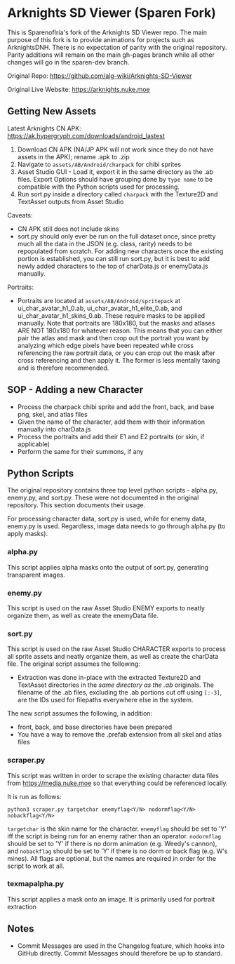 # Arknights SD Viewer (Sparen Fork)

This is SparenofIría's fork of the Arknights SD Viewer repo. The main purpose of this fork is to provide animations for projects such as ArknightsDNH. There is no expectation of parity with the original repository. Parity additions will remain on the main gh-pages branch while all other changes will go in the sparen-dev branch.

Original Repo: https://github.com/alg-wiki/Arknights-SD-Viewer

Original Live Website: https://arknights.nuke.moe

## Getting New Assets
Latest Arknights CN APK: https://ak.hypergryph.com/downloads/android_lastest

1. Download CN APK (NA/JP APK will not work since they do not have assets in the APK); rename .apk to .zip
2. Navigate to `assets/AB/Android/charpack` for chibi sprites
3. Asset Studio GUI - Load it, export it in the same directory as the .ab files. Export Options should have grouping done by `type name` to be compatible with the Python scripts used for processing.
4. Run sort.py inside a directory called `charpack` with the Texture2D and TextAsset outputs from Asset Studio

Caveats:

- CN APK still does not include skins
- sort.py should only ever be run on the full dataset once, since pretty much all the data in the JSON (e.g. class, rarity) needs to be repopulated from scratch. For adding new characters once the existing portion is established, you can still run sort.py, but it is best to add newly added characters to the top of charData.js or enemyData.js manually.

Portraits:

- Portraits are located at `assets/AB/Android/spritepack` at ui_char_avatar_h1_0.ab, ui_char_avatar_h1_elite_0.ab, and ui_char_avatar_h1_skins_0.ab. These require masks to be applied manually. Note that portraits are 180x180, but the masks and atlases ARE NOT 180x180 for whatever reason. This means that you can either pair the atlas and mask and then crop out the portrait you want by analyzing which edge pixels have been repeated while cross referencing the raw portrait data, or you can crop out the mask after cross referencing and then apply it. The former is less mentally taxing and is therefore recommended.

## SOP - Adding a new Character
- Process the charpack chibi sprite and add the front, back, and base png, skel, and atlas files
- Given the name of the character, add them with their information manually into charData.js
- Process the portraits and add their E1 and E2 portraits (or skin, if applicable)
- Perform the same for their summons, if any

## Python Scripts
The original repository contains three top level python scripts - alpha.py, enemy.py, and sort.py. These were not documented in the original repository. This section documents their usage.

For processing character data, sort.py is used, while for enemy data, enemy.py is used. Regardless, image data needs to go through alpha.py (to apply masks).

### alpha.py
This script applies alpha masks onto the output of sort.py, generating transparent images.

### enemy.py
This script is used on the raw Asset Studio ENEMY exports to neatly organize them, as well as create the enemyData file.

### sort.py
This script is used on the raw Asset Studio CHARACTER exports to process all sprite assets and neatly organize them, as well as create the charData file. The original script assumes the following:

- Extraction was done in-place with the extracted Texture2D and TextAsset directories in the *same directory as the .ab* originals. The filename of the .ab files, excluding the .ab portions cut off using `[:-3]`, are the IDs used for filepaths everywhere else in the system. 

The new script assumes the following, in addition:

- front, back, and base directories have been prepared
- You have a way to remove the .prefab extension from all skel and atlas files

### scraper.py
This script was written in order to scrape the existing character data files from https://media.nuke.moe so that everything could be referenced locally. 

It is run as follows:

`python3 scraper.py targetchar enemyflag<Y/N> nodormflag<Y/N> nobackflag<Y/N> `

`targetchar` is the skin name for the character. `enemyflag` should be set to 'Y' iff the script is being run for an enemy rather than an operator. `nodormflag` should be set to 'Y' if there is no dorm animation (e.g. Weedy's cannon), and `nobackflag` should be set to 'Y' if there is no dorm or back flag (e.g. W's mines). All flags are optional, but the names are required in order for the script to work at all.

### texmapalpha.py
This script applies a mask onto an image. It is primarily used for portrait extraction

## Notes
- Commit Messages are used in the Changelog feature, which hooks into GitHub directly. Commit Messages should therefore be up to standard.
